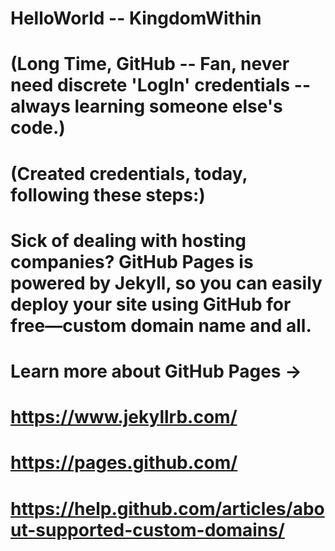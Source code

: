# HelloWorld -- KingdomWithin
#

# (Long Time, GitHub -- Fan, never need discrete 'LogIn' credentials -- always learning someone else's code.)

#

# (Created credentials, today, following these steps:)

#

# Sick of dealing with hosting companies? GitHub Pages is powered by Jekyll, so you can easily deploy your site using GitHub for free—custom domain name and all.

#

# Learn more about GitHub Pages →

#

# https://www.jekyllrb.com/

#

# https://pages.github.com/

#

# https://help.github.com/articles/about-supported-custom-domains/

#
